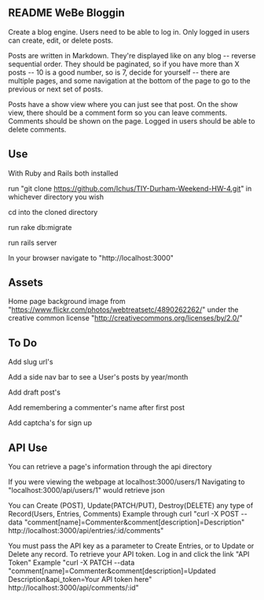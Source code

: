 README WeBe Bloggin
-------------------------
Create a blog engine. Users need to be able to log in. Only logged in users can create, edit, or delete posts.


Posts are written in Markdown. They're displayed like on any blog -- reverse sequential order. They should be paginated, so if you have more than X posts -- 10 is a good number, so is 7, decide for yourself -- there are multiple pages, and some navigation at the bottom of the page to go to the previous or next set of posts.


Posts have a show view where you can just see that post. On the show view, there should be a comment form so you can leave comments. Comments should be shown on the page. Logged in users should be able to delete comments.

Use
-------------------------
With Ruby and Rails both installed

run "git clone https://github.com/Ichus/TIY-Durham-Weekend-HW-4.git" in whichever directory you wish

cd into the cloned directory

run rake db:migrate

run rails server

In your browser navigate to "http://localhost:3000"

Assets
------------------------
Home page background image from "https://www.flickr.com/photos/webtreatsetc/4890262262/" under the creative common license "http://creativecommons.org/licenses/by/2.0/"

To Do
------------------------
Add slug url's

Add a side nav bar to see a User's posts by year/month

Add draft post's

Add remembering a commenter's name after first post

Add captcha's for sign up

API Use
------------------------
You can retrieve a page's information through the api directory

If you were viewing the webpage at localhost:3000/users/1
  Navigating to "localhost:3000/api/users/1" would retrieve json

You can Create (POST), Update(PATCH/PUT), Destroy(DELETE) any type of Record(Users, Entries, Comments)
Example through curl "curl -X POST --data "comment[name]=Commenter&comment[description]=Description" http://localhost:3000/api/entries/:id/comments"

You must pass the API key as a parameter to Create Entries, or to Update or Delete any record.
    To retrieve your API token. Log in and click the link "API Token"
    Example "curl -X PATCH --data "comment[name]=Commenter&comment[description]=Updated Description&api_token=Your API token here" http://localhost:3000/api/comments/:id"
